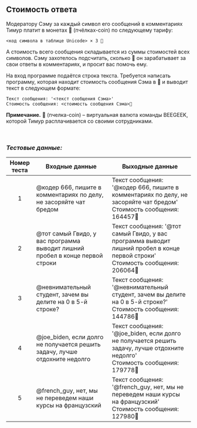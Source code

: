 ## Стоимость ответа

Модератору Сэму за каждый символ его сообщений в комментариях Тимур платит в монетах 🐝 (пчёлках-coin) по следующему тарифу:

<code><код символа в таблице Unicode> × 3 🐝</code>

А стоимость всего сообщения складывается из суммы стоимостей всех символов. Сэму захотелось подсчитать, сколько 🐝 он зарабатывает за свои ответы в комментариях,
и просит вас помочь ему.

На вход программе подаётся строка текста. Требуется написать программу, которая находит стоимость сообщения Сэма в 🐝 и выводит текст в следующем формате:

<pre><code>Текст сообщения: '<текст сообщения Сэма>'
Стоимость сообщения: <стоимость сообщения Сэма>🐝
</code></pre>

**Примечание.** 🐝 (пчелка-coin) – виртуальная валюта команды BEEGEEK, которой Тимур расплачивается со своими сотрудниками.

<br>

### *Тестовые данные:*

| Номер теста | Входные данные                                                                | Выходные данные                                                                                                                   |
|:-----------:|-------------------------------------------------------------------------------|-----------------------------------------------------------------------------------------------------------------------------------|
|      1      | @кодер 666, пишите в комментариях по делу, не засоряйте чат бредом            | Текст сообщения: '@кодер 666, пишите в комментариях по делу, не засоряйте чат бредом'<br>Стоимость сообщения: 164457🐝            |
|      2      | @тот самый Гвидо, у вас программа выводит лишний пробел в конце первой строки | Текст сообщения: '@тот самый Гвидо, у вас программа выводит лишний пробел в конце первой строки'<br>Стоимость сообщения: 206064🐝 |
|      3      | @невнимательный студент, зачем вы делите на 0 в 5-й строке?                   | Текст сообщения: '@невнимательный студент, зачем вы делите на 0 в 5-й строке?'<br>Стоимость сообщения: 144786🐝                   |
|      4      | @joe_biden, если долго не получается решить задачу, лучше отдохните недолго   | Текст сообщения: '@joe_biden, если долго не получается решить задачу, лучше отдохните недолго'<br>Стоимость сообщения: 179778🐝   |
|      5      | @french_guy, нет, мы не переведем наши курсы на французский                   | Текст сообщения: '@french_guy, нет, мы не переведем наши курсы на французский'<br>Стоимость сообщения: 127980🐝                   |
